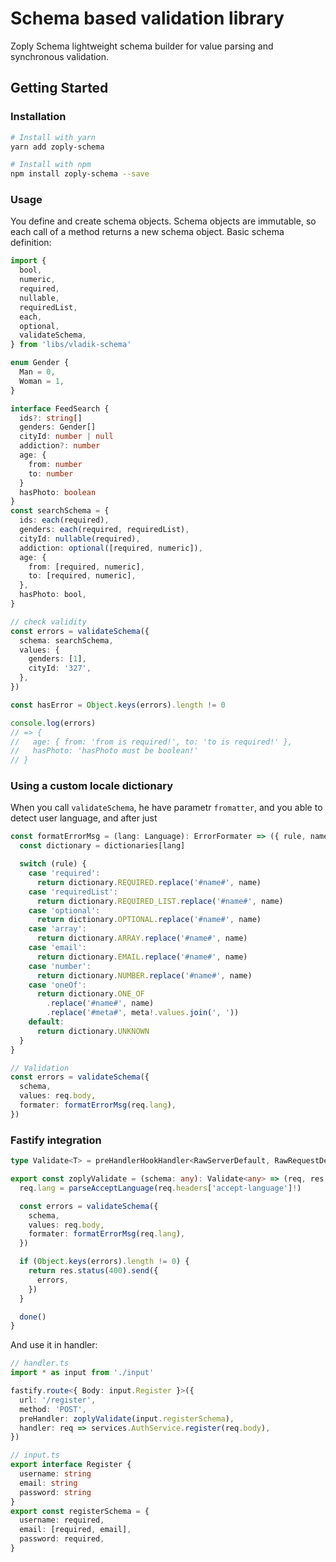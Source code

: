 # Schema based validation library

Zoply Schema lightweight schema builder for value parsing and synchronous validation.

## Getting Started

### Installation

```sh
# Install with yarn
yarn add zoply-schema

# Install with npm
npm install zoply-schema --save
```

### Usage

You define and create schema objects. Schema objects are immutable, so each call of a method returns a new schema object.
Basic schema definition:

```ts
import {
  bool,
  numeric,
  required,
  nullable,
  requiredList,
  each,
  optional,
  validateSchema,
} from 'libs/vladik-schema'

enum Gender {
  Man = 0,
  Woman = 1,
}

interface FeedSearch {
  ids?: string[]
  genders: Gender[]
  cityId: number | null
  addiction?: number
  age: {
    from: number
    to: number
  }
  hasPhoto: boolean
}
const searchSchema = {
  ids: each(required),
  genders: each(required, requiredList),
  cityId: nullable(required),
  addiction: optional([required, numeric]),
  age: {
    from: [required, numeric],
    to: [required, numeric],
  },
  hasPhoto: bool,
}

// check validity
const errors = validateSchema({
  schema: searchSchema,
  values: {
    genders: [1],
    cityId: '327',
  },
})

const hasError = Object.keys(errors).length != 0

console.log(errors)
// => {
//   age: { from: 'from is required!', to: 'to is required!' },
//   hasPhoto: 'hasPhoto must be boolean!'
// }
```

### Using a custom locale dictionary

When you call `validateSchema`, he have parametr `fromatter`, and you able to detect user language, and after just

```ts
const formatErrorMsg = (lang: Language): ErrorFormater => ({ rule, name, meta }) => {
  const dictionary = dictionaries[lang]

  switch (rule) {
    case 'required':
      return dictionary.REQUIRED.replace('#name#', name)
    case 'requiredList':
      return dictionary.REQUIRED_LIST.replace('#name#', name)
    case 'optional':
      return dictionary.OPTIONAL.replace('#name#', name)
    case 'array':
      return dictionary.ARRAY.replace('#name#', name)
    case 'email':
      return dictionary.EMAIL.replace('#name#', name)
    case 'number':
      return dictionary.NUMBER.replace('#name#', name)
    case 'oneOf':
      return dictionary.ONE_OF
        .replace('#name#', name)
        .replace('#meta#', meta!.values.join(', '))
    default:
      return dictionary.UNKNOWN
  }
}

// Validation
const errors = validateSchema({
  schema,
  values: req.body,
  formater: formatErrorMsg(req.lang),
})
```

### Fastify integration

```ts
type Validate<T> = preHandlerHookHandler<RawServerDefault, RawRequestDefaultExpression, RawReplyDefaultExpression, { Body: T }>

export const zoplyValidate = (schema: any): Validate<any> => (req, res, done) => {
  req.lang = parseAcceptLanguage(req.headers['accept-language']!)

  const errors = validateSchema({
    schema,
    values: req.body,
    formater: formatErrorMsg(req.lang),
  })

  if (Object.keys(errors).length != 0) {
    return res.status(400).send({
      errors,
    })
  }

  done()
}
```

And use it in handler:

```ts
// handler.ts
import * as input from './input'

fastify.route<{ Body: input.Register }>({
  url: '/register',
  method: 'POST',
  preHandler: zoplyValidate(input.registerSchema),
  handler: req => services.AuthService.register(req.body),
})

// input.ts
export interface Register {
  username: string
  email: string
  password: string
}
export const registerSchema = {
  username: required,
  email: [required, email],
  password: required,
}
```
